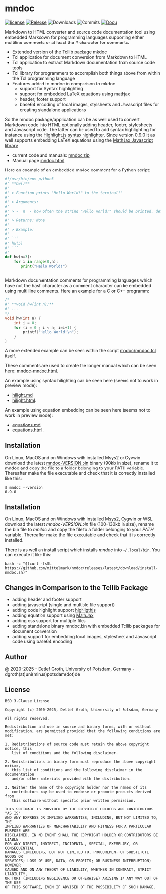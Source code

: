 # mndoc

[![license](https://img.shields.io/badge/license-BSD-lightgray.svg)](https://opensource.org/license/bsd)
[![Release](https://img.shields.io/github/v/release/mittelmark/mndoc.svg?label=current+release)](https://github.com/mittelmark/mndoc/releases)
![Downloads](https://img.shields.io/github/downloads/mittelmark/mndoc/total)
![Commits](https://img.shields.io/github/commits-since/mittelmark/mndoc/latest)
[![Docu](https://img.shields.io/badge/Docu-blue)](http://htmlpreview.github.io/?https://github.com/mittelmark/mndoc/blob/master/mndoc/mndoc.html)

Markdown to HTML converter and source code documentation tool using embedded Markdown for programming
languages supporting either multiline comments or at least the # character for comments.

* Extended version of the Tcllib package mkdoc
* Tcl application for document conversion from Markdown to HTML
* Tcl application to extract Markdown documentation from source code tools
* Tcl library for  programmers to accomplish both things above from within the
  Tcl programming language
* Features added to mndoc in comparison to mkdoc
    * support for Syntax highlighting
    * support for embedded LaTeX equations using mathjax
    * header, footer support
    * base64 encoding of local images, stylsheets and Javascript files for 
      creating standalone applications

So the mndoc package/application can be as well  used to  convert  Markdown  code into HTML  optionally  adding
header, footer, stylesheets and Javascript code. The latter can be used to add
syntax   highlighting   for   instance   using   the [Highlight.js syntax   highlighter](https://github.com/highlightjs).
Since version 0.9.0 it as well supports embedding LaTeX equations using the
[MathJax Javascript library](https://www.mathjax.org/)

* current code and manuals:  [mndoc.zip](https://github.com/mittelmark/mndoc/archive/refs/heads/main.zip)
* Manual page [mndoc.html](http://htmlpreview.github.io/?https://github.com/mittelmark/mndoc/blob/master/mndoc/mndoc.html)

Here an example of an embedded mndoc comment for a Python script:

```python
#!/usr/bin/env python3
#' **hw()**
#'  
#' > Function prints "Hello World!" to the terminal!"
#'  
#' > Arguments: 
#'  
#' > - _n_ - how often the string "Hello World!" should be printed, default: 3 
#'  
#' > Returns: None
#'  
#' > Example:
#'  
#' ```
#' hw(5)
#' ```
#'   
def hw(n=3):
    for i in range(0,n):  
       print("Hello World!")
    
```

Markdown  documentation  comments for programming languages which have not the
hash  character  as a  comment  character  can be  embedded  using  multliline
comments. Here an example for a C or C++ programm:

```c
/*
#' **void hw(int n);**
#' ...
*/
void hw(int n) {
    int i = 0;
    for (i = 0 ; i < n; i=i+1) {
        printf("Hello World!\n");
    }
}
```   

A more extended example can be seen within the script
[mndoc/mndoc.tcl](https://github.com/mittelmark/mndoc/blob/main/mndoc/mndoc.tcl)
itself. 

These comments are used to create the longer manual which can be seen here: 
[mndoc-mndoc.html](http://htmlpreview.github.io/?https://github.com/mittelmark/mndoc/blob/master/mndoc/mndoc-mndoc.html).

An example using syntax hilighting can be seen here (seems not to work in preview mode):

* [hilight.md](https://github.com/mittelmark/mndoc/blob/master/examples/hilight.md)
* [hilight.html](http://htmlpreview.github.io/?https://github.com/mittelmark/mndoc/blob/master/examples/hilight.html).

An example using equation embedding can be seen here (seems not to work in preview mode):

* [equations.md](https://github.com/mittelmark/mndoc/blob/master/examples/equations.md)
* [equations.html](http://htmlpreview.github.io/?https://github.com/mittelmark/mndoc/blob/master/examples/equations.html).

## Installation

On Linux, MacOS and on Windows with installed Msys2 or Cyvwin download the latest
[mndoc-VERSION.bin](https://github.com/mittelmark/mndoc/releases) binary (90kb in size), rename
it to mndoc and copy the file to a folder belonging to your PATH variable. 
Thereafter make the file executable and check that it is correctly installed like
this:

```
$ mndoc --version
0.9.0
```

## Installation

On Linux, MacOS and on Windows  with  installed  Msys2, Cygwin or WSL   download the
latest  _mndoc-VERSION.bin_ file  (100-130kb in size), rename the bin file to
_mndoc_  and  copy  the  file  to a  folder  belonging  to your  _PATH_  variable.
Thereafter make the file executable and check that it is correctly  installed.

There is as well an install script which installs _mndoc_ 
into `~/.local/bin`. You can execute it like this:

```
bash -c "$(curl -fsSL https://github.com/mittelmark/nmdoc/releases/latest/download/install-nmdoc.sh)"
```

## Changes in Comparison to the Tcllib Package

- adding header and footer support
- adding javascript (single and multiple file support)
- adding code highlight support [highligthjs](https://highlightjs.org/)
- adding equation support using [MathJax](https://www.mathjax.org/)
- adding css support for multiple files
- adding  standalone  binary  mndoc.bin  with  embedded  Tcllib  packages  for
  document conversion
- adding support for embedding  local images,  stylesheet and Javascript  code
  using base64 encoding

## Author

@ 2020-2025 - Detlef  Groth,  University  of  Potsdam,  Germany  -
  dgroth(at)uni(minus)potsdam(dot)de

## License


```
BSD 3-Clause License

Copyright (c) 2020-2025, Detlef Groth, University of Potsdam, Germany

All rights reserved.

Redistribution and use in source and binary forms, with or without
modification, are permitted provided that the following conditions are met:

1. Redistributions of source code must retain the above copyright notice, this
   list of conditions and the following disclaimer.

2. Redistributions in binary form must reproduce the above copyright notice,
   this list of conditions and the following disclaimer in the documentation
   and/or other materials provided with the distribution.

3. Neither the name of the copyright holder nor the names of its
   contributors may be used to endorse or promote products derived from
   this software without specific prior written permission.

THIS SOFTWARE IS PROVIDED BY THE COPYRIGHT HOLDERS AND CONTRIBUTORS "AS IS"
AND ANY EXPRESS OR IMPLIED WARRANTIES, INCLUDING, BUT NOT LIMITED TO, THE
IMPLIED WARRANTIES OF MERCHANTABILITY AND FITNESS FOR A PARTICULAR PURPOSE ARE
DISCLAIMED. IN NO EVENT SHALL THE COPYRIGHT HOLDER OR CONTRIBUTORS BE LIABLE
FOR ANY DIRECT, INDIRECT, INCIDENTAL, SPECIAL, EXEMPLARY, OR CONSEQUENTIAL
DAMAGES (INCLUDING, BUT NOT LIMITED TO, PROCUREMENT OF SUBSTITUTE GOODS OR
SERVICES; LOSS OF USE, DATA, OR PROFITS; OR BUSINESS INTERRUPTION) HOWEVER
CAUSED AND ON ANY THEORY OF LIABILITY, WHETHER IN CONTRACT, STRICT LIABILITY,
OR TORT (INCLUDING NEGLIGENCE OR OTHERWISE) ARISING IN ANY WAY OUT OF THE USE
OF THIS SOFTWARE, EVEN IF ADVISED OF THE POSSIBILITY OF SUCH DAMAGE.
```


  
